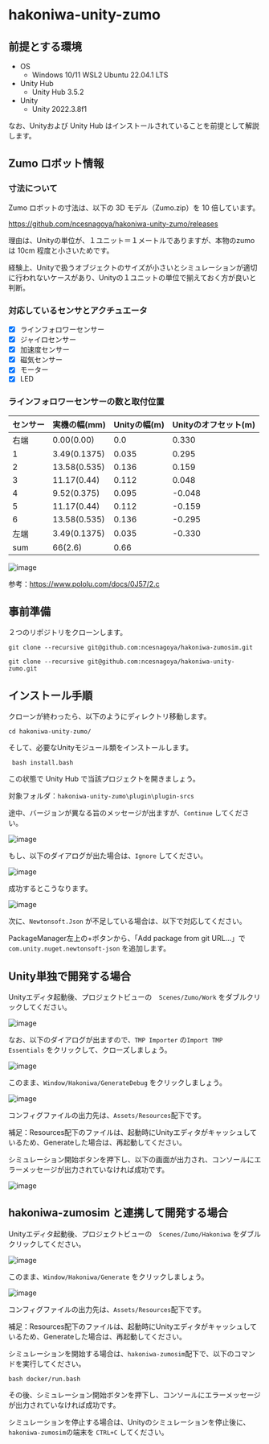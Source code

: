 # hakoniwa-unity-zumo

## 前提とする環境

* OS
  * Windows 10/11 WSL2 Ubuntu 22.04.1 LTS
* Unity Hub
  * Unity Hub 3.5.2
* Unity
  * Unity 2022.3.8f1

なお、Unityおよび Unity Hub はインストールされていることを前提として解説します。

## Zumo ロボット情報

### 寸法について

Zumo ロボットの寸法は、以下の 3D モデル（Zumo.zip）を 10 倍しています。

https://github.com/ncesnagoya/hakoniwa-unity-zumo/releases

理由は、Unityの単位が、１ユニット＝１メートルでありますが、本物のzumoは 10cm 程度と小さいためです。

経験上、Unityで扱うオブジェクトのサイズが小さいとシミュレーションが適切に行われないケースがあり、Unityの１ユニットの単位で揃えておく方が良いと判断。

### 対応しているセンサとアクチュエータ

- [x] ラインフォロワーセンサー
- [X] ジャイロセンサー
- [X] 加速度センサー
- [X] 磁気センサー
- [X] モーター
- [X] LED

### ラインフォロワーセンサーの数と取付位置

| センサー | 実機の幅(mm) | Unityの幅(m)| Unityのオフセット(m)|
| ------- | ------- | ------- | ------- |
|右端| 0.00(0.00)  | 0.0   |0.330|
| 1 | 3.49(0.1375)   | 0.035   |0.295|
| 2 | 13.58(0.535)   | 0.136   |0.159|
| 3 | 11.17(0.44)   | 0.112   |0.048|
| 4 | 9.52(0.375)   | 0.095   |-0.048|
| 5 | 11.17(0.44)   | 0.112   |-0.159|
| 6 | 13.58(0.535)   | 0.136   |-0.295|
|左端| 3.49(0.1375)  | 0.035   |-0.330|
|sum|66(2.6)|0.66||








![image](https://github.com/ncesnagoya/hakoniwa-unity-zumo/assets/164193/c90a84df-eaf8-46b5-967e-d1114c60a127)

参考：https://www.pololu.com/docs/0J57/2.c


















## 事前準備

２つのリポジトリをクローンします。

```
git clone --recursive git@github.com:ncesnagoya/hakoniwa-zumosim.git
```

```
git clone --recursive git@github.com:ncesnagoya/hakoniwa-unity-zumo.git
```

## インストール手順


クローンが終わったら、以下のようにディレクトリ移動します。

```
cd hakoniwa-unity-zumo/
```

そして、必要なUnityモジュール類をインストールします。

```
 bash install.bash 
```

この状態で Unity Hub で当該プロジェクトを開きましょう。

対象フォルダ：`hakoniwa-unity-zumo\plugin\plugin-srcs`

途中、バージョンが異なる旨のメッセージが出ますが、`Continue` してください。

![image](https://github.com/ncesnagoya/hakoniwa-unity-zumo/assets/164193/20658510-6990-4630-80c7-42620f6dfb55)

もし、以下のダイアログが出た場合は、`Ignore` してください。

![image](https://github.com/ncesnagoya/hakoniwa-unity-zumo/assets/164193/1ac1a546-adb3-4a97-936a-9c9f11959dd7)

成功するとこうなります。

![image](https://github.com/ncesnagoya/hakoniwa-unity-zumo/assets/164193/43b9162f-7c5f-4011-9805-568d567dea69)


次に、`Newtonsoft.Json` が不足している場合は、以下で対応してください。

PackageManager左上の+ボタンから、「Add package from git URL...」で `com.unity.nuget.newtonsoft-json` を追加します。

## Unity単独で開発する場合

Unityエディタ起動後、プロジェクトビューの　`Scenes/Zumo/Work` をダブルクリックしてください。

![image](https://github.com/ncesnagoya/hakoniwa-unity-zumo/assets/164193/b454bb9e-013a-44ec-a863-3b5eff34f769)

なお、以下のダイアログが出ますので、`TMP Importer` の`Import TMP Essentials` をクリックして、クローズしましょう。

![image](https://github.com/ncesnagoya/hakoniwa-unity-zumo/assets/164193/b81f796c-41a4-4f80-adac-bd353c354f8c)


このまま、`Window/Hakoniwa/GenerateDebug` をクリックしましょう。

![image](https://github.com/toppers/hakoniwa-openel-cpp/assets/164193/8be12b93-48d8-4fee-bac0-4e02ca0e6a9d)

コンフィグファイルの出力先は、`Assets/Resources`配下です。

補足：Resources配下のファイルは、起動時にUnityエディタがキャッシュしているため、Generateした場合は、再起動してください。

シミュレーション開始ボタンを押下し、以下の画面が出力され、コンソールにエラーメッセージが出力されていなければ成功です。

![image](https://github.com/ncesnagoya/hakoniwa-unity-zumo/assets/164193/995687a6-b9bc-4723-bde2-819ceb107181)


## hakoniwa-zumosim と連携して開発する場合

Unityエディタ起動後、プロジェクトビューの　`Scenes/Zumo/Hakoniwa` をダブルクリックしてください。

![image](https://github.com/ncesnagoya/hakoniwa-unity-zumo/assets/164193/98550577-e69c-414e-966d-69abdfb1c10f)


このまま、`Window/Hakoniwa/Generate` をクリックしましょう。

![image](https://github.com/ncesnagoya/hakoniwa-unity-zumo/assets/164193/08c1a452-f8be-4c3b-b062-09577e368e3d)

コンフィグファイルの出力先は、`Assets/Resources`配下です。

補足：Resources配下のファイルは、起動時にUnityエディタがキャッシュしているため、Generateした場合は、再起動してください。

シミュレーションを開始する場合は、`hakoniwa-zumosim`配下で、以下のコマンドを実行してください。

```
bash docker/run.bash
```

その後、シミュレーション開始ボタンを押下し、コンソールにエラーメッセージが出力されていなければ成功です。

シミュレーションを停止する場合は、Unityのシミュレーションを停止後に、`hakoniwa-zumosim`の端末を `CTRL+C` してください。
